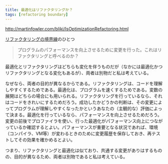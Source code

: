 ```yaml
---
title: 最適化はリファクタリングか？
tags: [refactoring boundary]
---
```


http://martinfowler.com/bliki/IsOptimizationRefactoring.html

[リファクタリングの境界線](/RefactoringBoundary)のひとつ

> プログラムのパフォーマンスを向上させるために変更を行った。これはリファクタリングと呼べるのか？

最適化とリファクタリングはどちらも変化を伴うものだが（なかには最適化かつリファクタリングとなる変化もあるが）、両者は別物だと私は考えている。

なぜなら、両者の目的が異なるからである。リファクタリングは、コードを理解しやすくするためである。最適化は、プログラムを速くするためである。変数の展開はどちらの場合にも用いられる。リファクタリングを行っているなら、それはコードをきれいにするためだろう。成功したかどうかの判断は、その変更によってプログラムが理解しやすくなったかというあなたの（主観的な）評価によって決まる。最適化を行っているなら、パフォーマンスを向上させるためだろう。変更の前後でプロファイラを使い、行った最適化がパフォーマンス向上につながっているか確認するとよい。パフォーマンスが重要となる状況であれば、環境（コンパイラ、VM等）が変わるときのために変更履歴を保存しておき、再テストしてその効果を確かめるとよい。

つまり、リファクタリングと最適化は似ており、共通する変更がありはするものの、目的が異なるため、両者は別物であると私は考えている。
